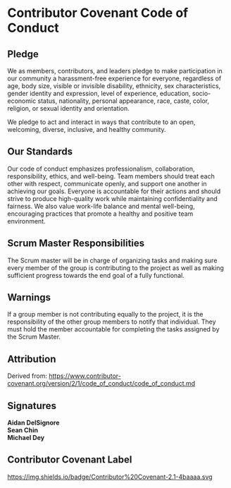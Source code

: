 # Contributor Covenant Code of Conduct

## Pledge

We as members, contributors, and leaders pledge to make participation in our
community a harassment-free experience for everyone, regardless of age, body
size, visible or invisible disability, ethnicity, sex characteristics, gender
identity and expression, level of experience, education, socio-economic status,
nationality, personal appearance, race, caste, color, religion, or sexual
identity and orientation.

We pledge to act and interact in ways that contribute to an open, welcoming,
diverse, inclusive, and healthy community.

## Our Standards

Our code of conduct emphasizes professionalism, collaboration, responsibility, 
ethics, and well-being. Team members should treat each other with respect, 
communicate openly, and support one another in achieving our goals. Everyone 
is accountable for their actions and should strive to produce high-quality 
work while maintaining confidentiality and fairness. We also value work-life
balance and mental well-being, encouraging practices that promote a healthy 
and positive team environment.

## Scrum Master Responsibilities

The Scrum master will be in charge of organizing tasks and making sure every
member of the group is contributing to the project as well as making sufficient
progress towards the end goal of a fully functional.

## Warnings

If a group member is not contributing equally to the project, it is the responsibility 
of the other group members to notify that individual. They must hold the member 
accountable for completing the tasks assigned by the Scrum Master.

## Attribution

Derived from: https://www.contributor-covenant.org/version/2/1/code_of_conduct/code_of_conduct.md

## Signatures  
**Aidan DelSignore**  
**Sean Chin**  
**Michael Dey**  
## Contributor Covenant Label
https://img.shields.io/badge/Contributor%20Covenant-2.1-4baaaa.svg
